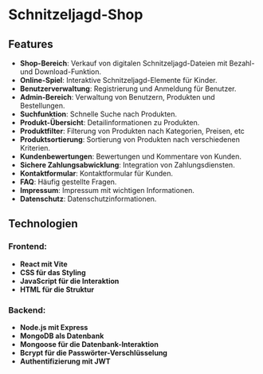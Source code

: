 # Schnitzeljagd-Shop

## Features
- **Shop-Bereich**: Verkauf von digitalen Schnitzeljagd-Dateien mit Bezahl- und Download-Funktion.
- **Online-Spiel**: Interaktive Schnitzeljagd-Elemente für Kinder.
- **Benutzerverwaltung**: Registrierung und Anmeldung für Benutzer.
- **Admin-Bereich**: Verwaltung von Benutzern, Produkten und Bestellungen.
- **Suchfunktion**: Schnelle Suche nach Produkten.
- **Produkt-Übersicht**: Detailinformationen zu Produkten.
- **Produktfilter**: Filterung von Produkten nach Kategorien, Preisen, etc
- **Produktsortierung**: Sortierung von Produkten nach verschiedenen Kriterien.
- **Kundenbewertungen**: Bewertungen und Kommentare von Kunden.
- **Sichere Zahlungsabwicklung**: Integration von Zahlungsdiensten.
- **Kontaktformular**: Kontaktformular für Kunden.
- **FAQ**: Häufig gestellte Fragen.
- **Impressum**: Impressum mit wichtigen Informationen.
- **Datenschutz**: Datenschutzinformationen.

## Technologien

### Frontend:
- **React mit Vite**
- **CSS für das Styling**
- **JavaScript für die Interaktion**
- **HTML für die Struktur**

### Backend:
- **Node.js mit Express**
- **MongoDB als Datenbank**
- **Mongoose für die Datenbank-Interaktion**
- **Bcrypt für die Passwörter-Verschlüsselung**
- **Authentifizierung mit JWT**



